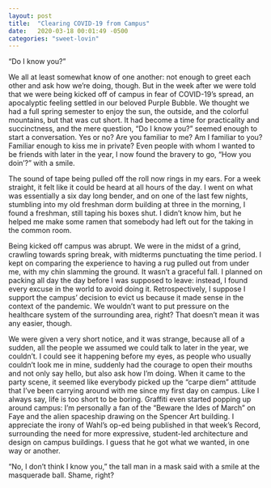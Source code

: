 ```yaml
---
layout: post
title:  "Clearing COVID-19 from Campus"
date:   2020-03-18 00:01:49 -0500
categories: "sweet-lovin"
---
```


“Do I know you?”

We all at least somewhat know of one another: not enough to greet each other and ask how we’re doing, though. But in the week after we were told that we were being kicked off of campus in fear of COVID-19’s spread, an apocalyptic feeling settled in our beloved Purple Bubble. We thought we had a full spring semester to enjoy the sun, the outside, and the colorful mountains, but that was cut short. It had become a time for practicality and succinctness, and the mere question, “Do I know you?” seemed enough to start a conversation. Yes or no? Are you familiar to me? Am I familiar to you? Familiar enough to kiss me in private? Even people with whom I wanted to be friends with later in the year, I now found the bravery to go, “How you doin’?” with a smile.<!-- more -->

The sound of tape being pulled off the roll now rings in my ears. For a week straight, it felt like it could be heard at all hours of the day. I went on what was essentially a six day long bender, and on one of the last few nights, stumbling into my old freshman dorm building at three in the morning, I found a freshman, still taping his boxes shut. I didn’t know him, but he helped me make some ramen that somebody had left out for the taking in the common room.

Being kicked off campus was abrupt. We were in the midst of a grind, crawling towards spring break, with midterms punctuating the time period. I kept on comparing the experience to having a rug pulled out from under me, with my chin slamming the ground. It wasn’t a graceful fall. I planned on packing all day the day before I was supposed to leave: instead, I found every excuse in the world to avoid doing it. Retrospectively, I suppose I support the campus’ decision to evict us because it made sense in the context of the pandemic. We wouldn’t want to put pressure on the healthcare system of the surrounding area, right? That doesn’t mean it was any easier, though.

We were given a very short notice, and it was strange, because all of a sudden, all the people we assumed we could talk to later in the year, we couldn’t. I could see it happening before my eyes, as people who usually couldn’t look me in mine, suddenly had the courage to open their mouths and not only say hello, but also ask how I’m doing. When it came to the party scene, it seemed like everybody picked up the “carpe diem” attitude that I’ve been carrying around with me since my first day on campus. Like I always say, life is too short to be boring. Graffiti even started popping up around campus: I’m personally a fan of the “Beware the Ides of March” on Faye and the alien spaceship drawing on the Spencer Art building. I appreciate the irony of Wahl’s op-ed being published in that week’s Record, surrounding the need for more expressive, student-led architecture and design on campus buildings. I guess that he got what we wanted, in one way or another.

“No, I don’t think I know you,” the tall man in a mask said with a smile at the masquerade ball. Shame, right?